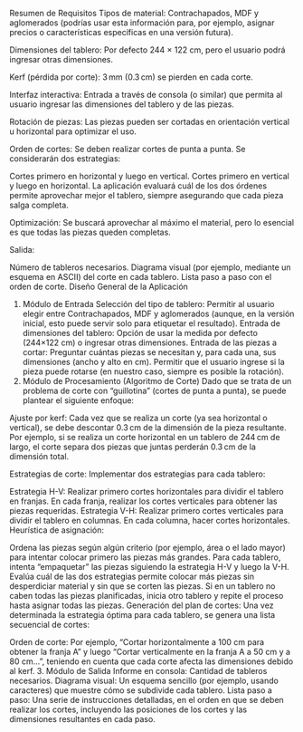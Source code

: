 Resumen de Requisitos
Tipos de material: Contrachapados, MDF y aglomerados (podrías usar esta información para, por ejemplo, asignar precios o características específicas en una versión futura).

Dimensiones del tablero: Por defecto 244 × 122 cm, pero el usuario podrá ingresar otras dimensiones.

Kerf (pérdida por corte): 3 mm (0.3 cm) se pierden en cada corte.

Interfaz interactiva: Entrada a través de consola (o similar) que permita al usuario ingresar las dimensiones del tablero y de las piezas.

Rotación de piezas: Las piezas pueden ser cortadas en orientación vertical u horizontal para optimizar el uso.

Orden de cortes: Se deben realizar cortes de punta a punta. Se considerarán dos estrategias:

Cortes primero en horizontal y luego en vertical.
Cortes primero en vertical y luego en horizontal.
La aplicación evaluará cuál de los dos órdenes permite aprovechar mejor el tablero, siempre asegurando que cada pieza salga completa.

Optimización: Se buscará aprovechar al máximo el material, pero lo esencial es que todas las piezas queden completas.

Salida:

Número de tableros necesarios.
Diagrama visual (por ejemplo, mediante un esquema en ASCII) del corte en cada tablero.
Lista paso a paso con el orden de corte.
Diseño General de la Aplicación
1. Módulo de Entrada
Selección del tipo de tablero: Permitir al usuario elegir entre Contrachapados, MDF y aglomerados (aunque, en la versión inicial, esto puede servir solo para etiquetar el resultado).
Entrada de dimensiones del tablero:
Opción de usar la medida por defecto (244×122 cm) o ingresar otras dimensiones.
Entrada de las piezas a cortar:
Preguntar cuántas piezas se necesitan y, para cada una, sus dimensiones (ancho y alto en cm).
Permitir que el usuario ingrese si la pieza puede rotarse (en nuestro caso, siempre es posible la rotación).
2. Módulo de Procesamiento (Algoritmo de Corte)
Dado que se trata de un problema de corte con “guillotina” (cortes de punta a punta), se puede plantear el siguiente enfoque:

Ajuste por kerf:
Cada vez que se realiza un corte (ya sea horizontal o vertical), se debe descontar 0.3 cm de la dimensión de la pieza resultante. Por ejemplo, si se realiza un corte horizontal en un tablero de 244 cm de largo, el corte separa dos piezas que juntas perderán 0.3 cm de la dimensión total.

Estrategias de corte:
Implementar dos estrategias para cada tablero:

Estrategia H-V:
Realizar primero cortes horizontales para dividir el tablero en franjas.
En cada franja, realizar los cortes verticales para obtener las piezas requeridas.
Estrategia V-H:
Realizar primero cortes verticales para dividir el tablero en columnas.
En cada columna, hacer cortes horizontales.
Heurística de asignación:

Ordena las piezas según algún criterio (por ejemplo, área o el lado mayor) para intentar colocar primero las piezas más grandes.
Para cada tablero, intenta “empaquetar” las piezas siguiendo la estrategia H-V y luego la V-H.
Evalúa cuál de las dos estrategias permite colocar más piezas sin desperdiciar material y sin que se corten las piezas.
Si en un tablero no caben todas las piezas planificadas, inicia otro tablero y repite el proceso hasta asignar todas las piezas.
Generación del plan de cortes:
Una vez determinada la estrategia óptima para cada tablero, se genera una lista secuencial de cortes:

Orden de corte:
Por ejemplo, “Cortar horizontalmente a 100 cm para obtener la franja A” y luego “Cortar verticalmente en la franja A a 50 cm y a 80 cm…”, teniendo en cuenta que cada corte afecta las dimensiones debido al kerf.
3. Módulo de Salida
Informe en consola:
Cantidad de tableros necesarios.
Diagrama visual:
Un esquema sencillo (por ejemplo, usando caracteres) que muestre cómo se subdivide cada tablero.
Lista paso a paso:
Una serie de instrucciones detalladas, en el orden en que se deben realizar los cortes, incluyendo las posiciones de los cortes y las dimensiones resultantes en cada paso.